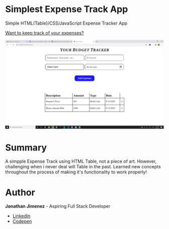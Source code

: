 # Simplest Expense Track App

Simple HTML(Table)/CSS/JavaScript Expense Tracker App

[Want to keep track of your expenses?](https://jonathanj101.github.io/Expense-Tracker-App/main.html)

![](/image/preview.png)

# Summary

A simpple Expense Track using HTML Table, not a piece of art. However, challenging when i never deal will Table in the past. Learned new concepts throughout the process of making it's functionality to work properly!

# Author

**Jonathan Jimenez** - Aspiring Full Stack Developer

- [LinkedIn](https://www.linkedin.com/in/jonathan-jimenez101/)
- [Codepen](https://codepen.io/jonathanj101/)
